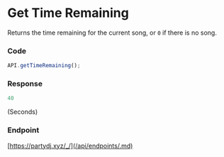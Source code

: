 # Get Time Remaining

Returns the time remaining for the current song, or `0` if there is no song.

### Code

```js
API.getTimeRemaining();
```

### Response

```js
40
```
(Seconds)

### Endpoint

[https://partydj.xyz/_/](/api/endpoints/.md)